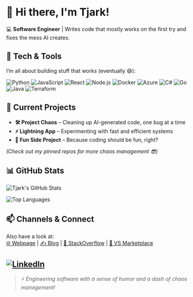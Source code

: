 # 👋 Hi there, I'm Tjark!

💻 **Software Engineer** | Writes code that mostly works on the first try and fixes the mess AI creates. 


## 🌟 Tech & Tools
I’m all about building stuff that works (eventually 😅):

![Python](https://img.shields.io/badge/Python-3776AB?style=for-the-badge&logo=python&logoColor=white)
![JavaScript](https://img.shields.io/badge/JavaScript-F7DF1E?style=for-the-badge&logo=javascript&logoColor=black)
![React](https://img.shields.io/badge/React-20232A?style=for-the-badge&logo=react&logoColor=61DAFB)
![Node.js](https://img.shields.io/badge/Node.js-339933?style=for-the-badge&logo=node.js&logoColor=white)
![Docker](https://img.shields.io/badge/Docker-2496ED?style=for-the-badge&logo=docker&logoColor=white)
![Azure](https://img.shields.io/badge/Azure-0078D4?style=for-the-badge&logo=microsoft-azure&logoColor=white)
![C#](https://img.shields.io/badge/C%23-239120?style=for-the-badge&logo=c-sharp&logoColor=white)
![Go](https://img.shields.io/badge/Go-00ADD8?style=for-the-badge&logo=go&logoColor=white)
![Java](https://img.shields.io/badge/Java-007396?style=for-the-badge&logo=java&logoColor=white)
![Terraform](https://img.shields.io/badge/Terraform-623CE4?style=for-the-badge&logo=terraform&logoColor=white)

## 🚀 Current Projects
- **🛠️ Project Chaos** – Cleaning up AI-generated code, one bug at a time  
- **⚡ Lightning App** – Experimenting with fast and efficient systems  
- **🎯 Fun Side Project** – Because coding should be fun, right?  

*(Check out my pinned repos for more chaos management 😎)*

## 📊 GitHub Stats
![Tjark's GitHub Stats](https://github-readme-stats.vercel.app/api?username=tjarkpr&show_icons=true&theme=radical)

![Top Languages](https://github-readme-stats.vercel.app/api/top-langs/?username=tjarkpr&layout=compact&theme=radical)

## 📫 Channels & Connect
Also have a look at:  
[🌐 Webpage](https://tjarkprokoph.com) | [✍️ Blog](https://medium.com/@tjark.prokoph) | [🧩 StackOverflow](https://stackoverflow.com/users/22791124/tjark-prokoph) | [🛒 VS Marketplace](https://marketplace.visualstudio.com/publishers/tjarkprokoph)  

[![LinkedIn](https://img.shields.io/badge/LinkedIn-0A66C2?style=for-the-badge&logo=linkedin&logoColor=white)](https://www.linkedin.com/in/tjarkpr)  
---

> ⚡ *Engineering software with a sense of humor and a dash of chaos management!*  
